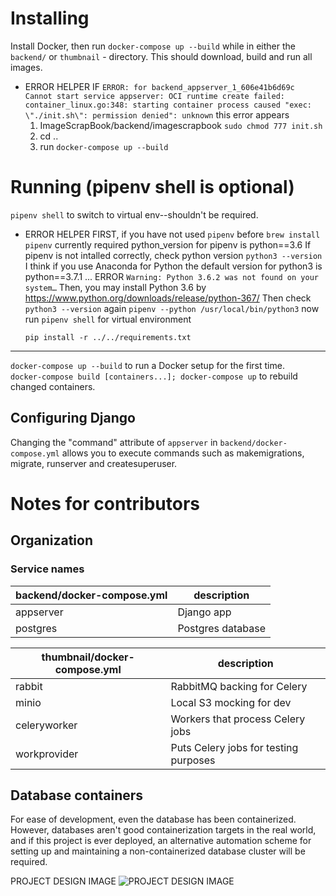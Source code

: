 # Installing
Install Docker, then run `docker-compose up --build` while in either the `backend/` or `thumbnail` - directory. This should download, build and run all images.
- ERROR HELPER
    IF `ERROR: for backend_appserver_1_606e41b6d69c  Cannot start service appserver: OCI runtime create failed: container_linux.go:348: starting container process caused "exec: \"./init.sh\": permission denied": unknown` this error appears
    1) ImageScrapBook/backend/imagescrapbook `sudo chmod 777 init.sh`
    2) cd ..
    3) run `docker-compose up --build`

# Running (pipenv shell is optional)
`pipenv shell` to switch to virtual env--shouldn't be required.  
- ERROR HELPER
    FIRST, if you have not used `pipenv` before `brew install pipenv`
    currently required python_version for pipenv is python==3.6
    If pipenv is not intalled correctly,
    check  python version `python3 --version`
    I think if you use Anaconda for Python the default version for python3 is python==3.7.1 ...
    ERROR `Warning: Python 3.6.2 was not found on your system…`
    Then, you may install Python 3.6 by https://www.python.org/downloads/release/python-367/
    Then check `python3 --version` again
    `pipenv --python /usr/local/bin/python3`
    now run `pipenv shell` for virtual environment

    `pip install -r ../../requirements.txt`

--------------------------------------------  

`docker-compose up --build` to run a Docker setup for the first time.  
`docker-compose build [containers...]; docker-compose up` to rebuild changed containers.  

## Configuring Django
Changing the "command" attribute of `appserver` in `backend/docker-compose.yml` allows you to execute commands such as makemigrations, migrate, runserver and createsuperuser.

# Notes for contributors
## Organization
### Service names
| backend/docker-compose.yml | description |
|-----------|------------------------------|
| appserver | Django app                   |
| postgres  | Postgres database            |

| thumbnail/docker-compose.yml | description |
|--------------|-----------------------------|
| rabbit       | RabbitMQ backing for Celery |
| minio        | Local S3 mocking for dev |
| celeryworker | Workers that process Celery jobs |
| workprovider | Puts Celery jobs for testing purposes |



## Database containers

For ease of development, even the database has been containerized. However, databases aren't good containerization targets in the real world, and if this project is ever deployed, an alternative automation scheme for setting up and maintaining a non-containerized database cluster will be required.


PROJECT DESIGN IMAGE
![PROJECT DESIGN IMAGE](https://user-images.githubusercontent.com/29666846/49106991-94a6ce80-f252-11e8-8e34-c0dd67f66eec.jpeg)
